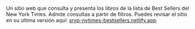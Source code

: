 Un sitio web que consulta y presenta los libros de la lista de Best Sellers del New York Times. Admite consultas a partir de filtros.
Puedes revisar el sitio en su última versión aquí: <a href="https://srvp-nytimes-bestsellers.netlify.app">srvp-nytimes-bestsellers.netlify.app</a>
